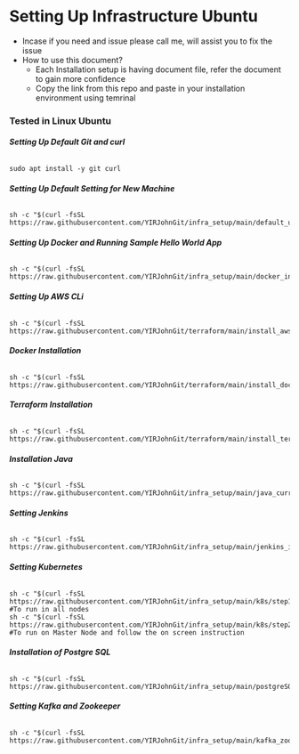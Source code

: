# Setting Up Infrastructure Ubuntu
- Incase if you need and issue please call me, will assist you to fix the issue
- How to use this document?
  - Each Installation setup is having document file, refer the document to gain more confidence
  - Copy the link from this repo and paste in your installation environment using temrinal  

### Tested in Linux Ubuntu ###

###### ***Setting Up Default Git and curl***
```
sudo apt install -y git curl
```

###### ***Setting Up Default Setting for New Machine***
```
sh -c "$(curl -fsSL https://raw.githubusercontent.com/YIRJohnGit/infra_setup/main/default_utility.sh)"
```

###### ***Setting Up Docker and Running Sample Hello World App***
```
sh -c "$(curl -fsSL https://raw.githubusercontent.com/YIRJohnGit/infra_setup/main/docker_install.sh)"
```

###### ***Setting Up AWS CLi***
```
sh -c "$(curl -fsSL https://raw.githubusercontent.com/YIRJohnGit/terraform/main/install_aws_cli_v01.sh)"
```

###### ***Docker Installation***
```
sh -c "$(curl -fsSL https://raw.githubusercontent.com/YIRJohnGit/terraform/main/install_docker.sh)"
```

###### ***Terraform Installation***
```
sh -c "$(curl -fsSL https://raw.githubusercontent.com/YIRJohnGit/terraform/main/install_terraformv01.sh)"
```

###### ***Installation Java***
```
sh -c "$(curl -fsSL https://raw.githubusercontent.com/YIRJohnGit/infra_setup/main/java_current_ver_installation.sh)"
```

###### ***Setting Jenkins***
```
sh -c "$(curl -fsSL https://raw.githubusercontent.com/YIRJohnGit/infra_setup/main/jenkins_installation.sh)"
```

###### ***Setting Kubernetes***
```
sh -c "$(curl -fsSL https://raw.githubusercontent.com/YIRJohnGit/infra_setup/main/k8s/step1_k8s_all_nodes.sh)" #To run in all nodes
sh -c "$(curl -fsSL https://raw.githubusercontent.com/YIRJohnGit/infra_setup/main/k8s/step2_k8s_master_nodes.sh)" #To run on Master Node and follow the on screen instruction

```




###### ***Installation of Postgre SQL***
```
sh -c "$(curl -fsSL https://raw.githubusercontent.com/YIRJohnGit/infra_setup/main/postgreSQL_installation.sh)"
```

###### ***Setting Kafka and Zookeeper***
```
sh -c "$(curl -fsSL https://raw.githubusercontent.com/YIRJohnGit/infra_setup/main/kafka_zookeeper_install.sh)"
```

